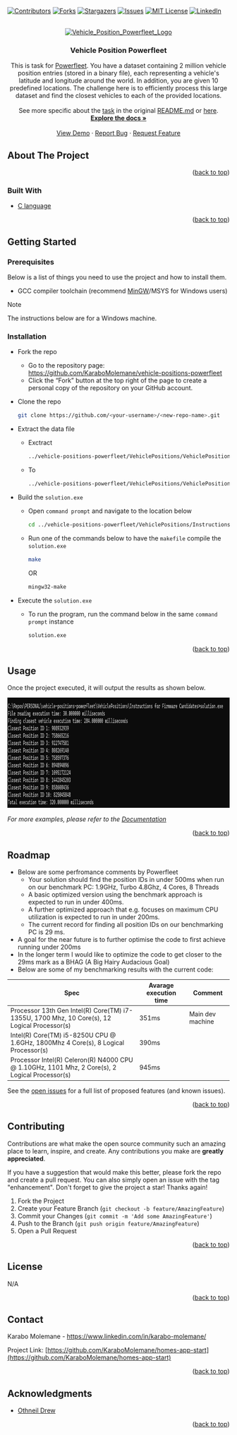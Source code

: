 <!-- Improved compatibility of back to top link: See: https://github.com/othneildrew/Best-README-Template/pull/73 -->

<a name="readme-top"></a>

[![Contributors][contributors-shield]][contributors-url]
[![Forks][forks-shield]][forks-url]
[![Stargazers][stars-shield]][stars-url]
[![Issues][issues-shield]][issues-url]
[![MIT License][license-shield]][license-url]
[![LinkedIn][linkedin-shield]][linkedin-url]

<!-- PROJECT LOGO *not sure if I can use the actuial logo in my project for legal reasons-->
<br />
<div align="center">
  <a href="https://github.com/KaraboMolemane/homes-app-start">
    <img src="" alt="Vehicle_Position_Powerfleet_Logo" width="80" height="80">
  </a>

<h3 align="center">Vehicle Position Powerfleet</h3>
  <p align="center">
    This is task for <a href="https://[angular.dev/tutorials/first-app">Powerfleet</a>. You have a dataset containing 2 million vehicle position entries (stored in a binary file), each representing a vehicle's latitude and longitude around the world. In addition, you are given 10 predefined locations. The challenge here is to efficiently process this large dataset and find the closest vehicles to each of the provided locations.  
    <br />  
    <br />  
    See more specific about the <a href="https://github.com/MiXTelematics/Recruitment">task</a> in the original <a href="https://github.com/MiXTelematics/Recruitment/blob/master/VehiclePositions/Instructions%20for%20Firmware%20Candidates/README.md">README.md</a> or <a href="https://github.com/KaraboMolemane/vehicle-positions-powerfleet/blob/master/README.md">here</a>.
    <br />
    <a href="https://github.com/KaraboMolemane/homes-app-start"><strong>Explore the docs »</strong></a>
    <br />
    <br />
    <a href="https://github.com/KaraboMolemane/homes-app-start">View Demo</a>
    ·
    <a href="https://github.com/KaraboMolemane/homes-app-start/issues">Report Bug</a>
    ·
    <a href="https://github.com/KaraboMolemane/homes-app-start/issues">Request Feature</a>
  </p>
</div>

<!-- ABOUT THE PROJECT -->

## About The Project

<p align="right">(<a href="#readme-top">back to top</a>)</p>

### Built With

- [C language](https://www.mingw-w64.org/)

<p align="right">(<a href="#readme-top">back to top</a>)</p>

<!-- GETTING STARTED -->

## Getting Started

### Prerequisites

Below is a list of things you need to use the project and how to install them.

- GCC compiler toolchain (recommend [MinGW](https://sourceforge.net/projects/mingw/)/MSYS for Windows users)

> [!NOTE]
> The instructions below are for a Windows machine.

### Installation

- Fork the repo
  - Go to the repository page: https://github.com/KaraboMolemane/vehicle-positions-powerfleet
  - Click the “Fork” button at the top right of the page to create a personal copy of the repository on your GitHub account.
- Clone the repo

  ```sh
  git clone https://github.com/<your-username>/<new-repo-name>.git

  ```

- Extract the data file

  - Exctract
    ```sh
    ../vehicle-positions-powerfleet/VehiclePositions/VehiclePositions_DataFile.zip
    ```
  - To
    ```sh
    ../vehicle-positions-powerfleet/VehiclePositions/VehiclePositions_DataFile/VehiclePositions.dat
    ```

- Build the `solution.exe`
  - Open `command prompt` and navigate to the location below
    ```sh
    cd ../vehicle-positions-powerfleet/VehiclePositions/Instructions for Firmware Candidates/
    ```
  - Run one of the commands below to have the `makefile` compile the `solution.exe`
    ```sh
    make
    ```
    OR 
    ```sh
    mingw32-make
    ```

- Execute the `solution.exe`
  - To run the program, run the command below in the same  `command prompt`  instance
    ```sh
    solution.exe
    ```

<p align="right">(<a href="#readme-top">back to top</a>)</p>

<!-- USAGE EXAMPLES -->

## Usage

Once the project executed, it will output the results as shown below.

<div align="center">
    <img src="VehiclePositions/Instructions for Firmware Candidates/Results.png" alt="Results" width="650" height="250" >
</div>

_For more examples, please refer to the [Documentation](https://example.com)_

<p align="right">(<a href="#readme-top">back to top</a>)</p>

<!-- ROADMAP -->

## Roadmap

- Below are some perfromance comments by Powerfleet 
  - Your solution should find the position IDs in under 500ms when run on our benchmark PC: 1.9GHz, Turbo 4.8Ghz, 4 Cores, 8 Threads
  - A basic optimized version using the benchmark approach is expected to run in under 400ms.
  - A further optimized approach that e.g. focuses on maximum CPU utilization is expected to run in under 200ms.
  - The current record for finding all position IDs on our benchmarking PC is 29 ms.
- A goal for the near future is to further optimise the code to first achieve running under 200ms
- In the longer term I would like to optimize the code to get closer to the 29ms mark as a BHAG (A Big Hairy Audacious Goal) 
- Below are some of my benchmarking results with the current code:
  
| Spec | Avarage execution time | Comment |
|----------|----------|----------|
| Processor	13th Gen Intel(R) Core(TM) i7-1355U, 1700 Mhz, 10 Core(s), 12 Logical Processor(s) | 351ms | Main dev machine |
| Intel(R) Core(TM) i5-8250U CPU @ 1.6GHz, 1800Mhz 4 Core(s), 8 Logical Processor(s) | 390ms |  |
| Processor	Intel(R) Celeron(R) N4000 CPU @ 1.10GHz, 1101 Mhz, 2 Core(s), 2 Logical Processor(s) | 945ms |  |


See the [open issues](https://github.com/KaraboMolemane/vehicle-positions-powerfleet/issues) for a full list of proposed features (and known issues).

<p align="right">(<a href="#readme-top">back to top</a>)</p>

<!-- CONTRIBUTING -->

## Contributing

Contributions are what make the open source community such an amazing place to learn, inspire, and create. Any contributions you make are **greatly appreciated**.

If you have a suggestion that would make this better, please fork the repo and create a pull request. You can also simply open an issue with the tag "enhancement".
Don't forget to give the project a star! Thanks again!

1. Fork the Project
2. Create your Feature Branch (`git checkout -b feature/AmazingFeature`)
3. Commit your Changes (`git commit -m 'Add some AmazingFeature'`)
4. Push to the Branch (`git push origin feature/AmazingFeature`)
5. Open a Pull Request

<p align="right">(<a href="#readme-top">back to top</a>)</p>

<!-- LICENSE -->

## License

N/A

<p align="right">(<a href="#readme-top">back to top</a>)</p>

<!-- CONTACT -->

## Contact

Karabo Molemane - https://www.linkedin.com/in/karabo-molemane/

Project Link: [https://github.com/KaraboMolemane/homes-app-start](https://github.com/KaraboMolemane/homes-app-start)

<p align="right">(<a href="#readme-top">back to top</a>)</p>

<!-- ACKNOWLEDGMENTS -->

## Acknowledgments

- [Othneil Drew](https://github.com/othneildrew/Best-README-Template)

<p align="right">(<a href="#readme-top">back to top</a>)</p>

<!-- MARKDOWN LINKS & IMAGES -->
<!-- https://www.markdownguide.org/basic-syntax/#reference-style-links -->

[contributors-shield]: https://img.shields.io/github/contributors/KaraboMolemane/authentication-manager.svg?style=for-the-badge
[contributors-url]: https://github.com/KaraboMolemane/maintenance-management/graphs/contributors
[forks-shield]: https://img.shields.io/github/forks/KaraboMolemane/authentication-manager.svg?style=for-the-badge
[forks-url]: https://github.com/KaraboMolemane/maintenance-management/network/members
[stars-shield]: https://img.shields.io/github/stars/KaraboMolemane/authentication-manager.svg?style=for-the-badge
[stars-url]: https://github.com/KaraboMolemane/maintenance-management/stargazers
[issues-shield]: https://img.shields.io/github/issues/KaraboMolemane/authentication-manager.svg?style=for-the-badge
[issues-url]: https://github.com/KaraboMolemane/maintenance-management/issues
[license-shield]: https://img.shields.io/github/license/KaraboMolemane/authentication-manager.svg?style=for-the-badge
[license-url]: https://github.com/KaraboMolemane/maintenance-management/blob/master/LICENSE.txt
[linkedin-shield]: https://img.shields.io/badge/-LinkedIn-black.svg?style=for-the-badge&logo=linkedin&colorB=555
[linkedin-url]: https://www.linkedin.com/in/karabo-molemane/
[product-screenshot]: images/screenshot.png
[Next.js]: https://img.shields.io/badge/next.js-000000?style=for-the-badge&logo=nextdotjs&logoColor=white
[Next-url]: https://nextjs.org/
[React.js]: https://img.shields.io/badge/React-20232A?style=for-the-badge&logo=react&logoColor=61DAFB
[React-url]: https://reactjs.org/
[Vue.js]: https://img.shields.io/badge/Vue.js-35495E?style=for-the-badge&logo=vuedotjs&logoColor=4FC08D
[Vue-url]: https://vuejs.org/
[Angular.io]: https://img.shields.io/badge/Angular-DD0031?style=for-the-badge&logo=angular&logoColor=white
[Angular-url]: https://angular.io/
[Svelte.dev]: https://img.shields.io/badge/Svelte-4A4A55?style=for-the-badge&logo=svelte&logoColor=FF3E00
[Svelte-url]: https://svelte.dev/
[Laravel.com]: https://img.shields.io/badge/Laravel-FF2D20?style=for-the-badge&logo=laravel&logoColor=white
[Laravel-url]: https://laravel.com
[Bootstrap.com]: https://img.shields.io/badge/Bootstrap-563D7C?style=for-the-badge&logo=bootstrap&logoColor=white
[Bootstrap-url]: https://getbootstrap.com
[JQuery.com]: https://img.shields.io/badge/jQuery-0769AD?style=for-the-badge&logo=jquery&logoColor=white
[JQuery-url]: https://jquery.com
[expressjs.com]: https://img.shields.io/badge/Express-999D7C?style=for-the-badge&logo=express&logoColor=white
[Express-url]: https://expressjs.com
[js.devexpress.com]: https://img.shields.io/badge/DevExpress-1999AD?style=for-the-badge&logo=devexpress&logoColor=white
[devexpress-url]: https://js.devexpress.com
